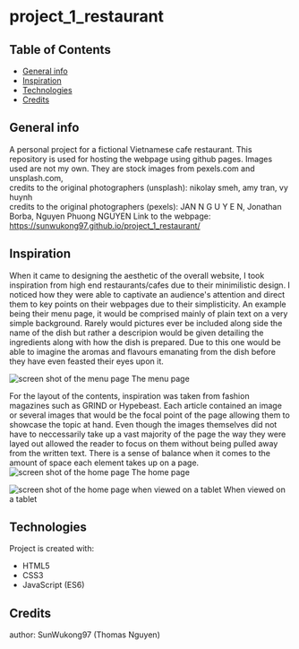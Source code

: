 # project_1_restaurant
## Table of Contents
* [General info](#general-info)
* [Inspiration](#inspiration)
* [Technologies](#technologies)
* [Credits](#credits)

## General info
A personal project for a fictional Vietnamese cafe restaurant. This repository is used for hosting the webpage using github pages. 
Images used are not my own. They are stock images from pexels.com and unsplash.com,  
credits to the original photographers (unsplash): nikolay smeh, amy tran, vy huynh  
credits to the original photographers (pexels): JAN N G U Y E N, Jonathan Borba, Nguyen Phuong NGUYEN 
Link to the webpage: https://sunwukong97.github.io/project_1_restaurant/

## Inspiration
When it came to designing the aesthetic of the overall website, I took inspiration from high end restaurants/cafes due to their minimilistic design. I noticed how they were able to captivate an audience's attention and direct them to key points on their webpages due to their simplisticity. An example being their menu page, it would be comprised mainly of plain text on a very simple background. Rarely would pictures ever be included along side the name of the dish but rather a descripion would be given detailing the ingredients along with how the dish is prepared. Due to this one would be able to imagine the aromas and flavours emanating from the dish before they have even feasted their eyes upon it.

![screen shot of the menu page](https://github.com/SunWukong97/project_1_restaurant/blob/main/images/restaurant_mockup/Web%201920%20%E2%80%93%20menu%20page.png)
The menu page

For the layout of the contents, inspiration was taken from fashion magazines such as GRIND or Hypebeast. Each article contained an image or several images that would be the focal point of the page allowing them to showcase the topic at hand. Even though the images themselves did not have to neccessarily take up a vast majority of the page the way they were layed out allowed the reader to focus on them without being pulled away from the written text. There is a sense of balance when it comes to the amount of space each element takes up on a page.
![screen shot of the home page](https://github.com/SunWukong97/project_1_restaurant/blob/main/images/restaurant_mockup/Web%201920%20homepage%20%E2%80%93%201.png)
The home page

![screen shot of the home page when viewed on a tablet](https://github.com/SunWukong97/project_1_restaurant/blob/main/images/restaurant_mockup/iPad%2C%20Nexus%209%20%E2%80%93%20hompage%202.png)
When viewed on a tablet

## Technologies
Project is created with:
* HTML5
* CSS3
* JavaScript (ES6)

## Credits
author: SunWukong97 (Thomas Nguyen)
